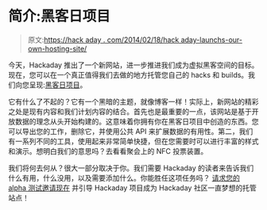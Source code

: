 # 简介:黑客日项目

> 原文:[https://hack aday . com/2014/02/18/hack aday-launchs-our-own-hosting-site/](https://hackaday.com/2014/02/18/hackaday-launches-our-own-hosting-site/)

今天，Hackaday 推出了一个新网站，进一步推进我们成为虚拟黑客空间的目标。现在，您可以在一个真正值得我们去做的地方托管您自己的 hacks 和 builds。我们向您呈现:[黑客日项目](http://hackaday.io/)。

它有什么了不起的？它有一个黑暗的主题，就像博客一样！实际上，新网站的精彩之处是现有内容和我们计划内容的结合。首先也是最重要的一点，该网站是基于开放数据的理念从头开始构建的。这意味着你拥有你在黑客日项目中创造的东西。您可以导出您的工作，删除它，并使用公共 API 来扩展数据的有用性。第二，我们有一系列不同的工具，使用起来非常简单快捷，但在您需要时可以进行丰富的样式和演示。想明白我们的意思吗？去看看聚会上的 NFC 投票装置。

我们将何去何从？很大一部分取决于你。我们需要 Hackaday 的读者来告诉我们什么有用，什么没用，以及需要添加什么。你能胜任这项任务吗？ [请求您的 alpha 测试邀请现在](http://hackaday.io/requestinvite) 并引导 Hackaday 项目成为 Hackaday 社区一直梦想的托管站点！